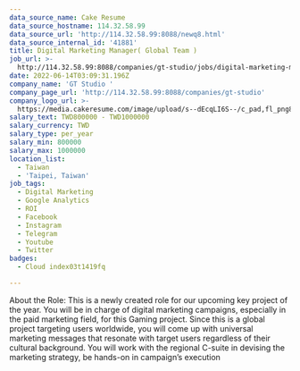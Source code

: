 ```yaml
---
data_source_name: Cake Resume
data_source_hostname: 114.32.58.99
data_source_url: 'http://114.32.58.99:8088/newq8.html'
data_source_internal_id: '41881'
title: Digital Marketing Manager( Global Team )
job_url: >-
  http://114.32.58.99:8088/companies/gt-studio/jobs/digital-marketing-manager-global-team
date: 2022-06-14T03:09:31.196Z
company_name: 'GT Studio '
company_page_url: 'http://114.32.58.99:8088/companies/gt-studio'
company_logo_url: >-
  https://media.cakeresume.com/image/upload/s--dEcqLI6S--/c_pad,fl_png8,h_200,w_200/v1655088995/jlnbz3yktim2kf4qfv5a.png
salary_text: TWD800000 - TWD1000000
salary_currency: TWD
salary_type: per_year
salary_min: 800000
salary_max: 1000000
location_list:
  - Taiwan
  - 'Taipei, Taiwan'
job_tags:
  - Digital Marketing
  - Google Analytics
  - ROI
  - Facebook
  - Instagram
  - Telegram
  - Youtube
  - Twitter
badges:
  - Cloud index03t1419fq

---
```


About the Role: This is a newly created role for our upcoming key project of the year. You will be in charge of digital marketing campaigns, especially in the paid marketing field, for this Gaming project. Since this is a global project targeting users worldwide, you will come up with universal marketing messages that resonate with target users regardless of their cultural background. You will work with the regional C-suite in devising the marketing strategy, be hands-on in campaign’s execution 